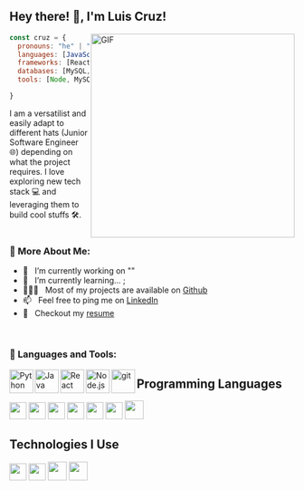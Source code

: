 <h2> Hey there! 👋, I'm Luis Cruz!</h2>
<img align="right" alt="GIF" src="https://raw.githubusercontent.com/rahul-jha98/rahul-jha98/main/techstack.gif" width="360px"/>


```javascript
const cruz = {
  pronouns: "he" | "him",
  languages: [JavaScript(ES6, Node.js), Python, HTML 5, CSS, SQL, Java],
  frameworks: [React, Express, Flask, Jinja2, Bootstrap],
  databases: [MySQL, MongoDB, Mongoose],
  tools: [Node, MySQL Workbench, VS Code, Postman, GitHub],

}
```

I am a versatilist and easily adapt to different hats (Junior Software Engineer 🌐) depending on what the project requires. I love exploring new tech stack 💻 and leveraging them to build cool stuffs 🛠️. 
<br/>
<br/>


  
### 🧐 More About Me:

- 🔭 &nbsp; I’m currently working on ""
- 🌱 &nbsp; I’m currently learning... ; 
- 👨🏻‍💻 &nbsp; Most of my projects are available on [Github](https://github.com/CruzLuisA?tab=repositories)
- 📫 &nbsp; Feel free to ping me on [LinkedIn](https://www.linkedin.com/in/luis-cruz-735234215/)
- 📝 &nbsp; Checkout my [resume]()

<br>

### 🔨 Languages and Tools:

 
<a href="https://www.python.org" target="_blank"><img align="left" alt="Python" height ="42px" src="https://raw.githubusercontent.com/rahul-jha98/github_readme_icons/main/language_and_tools/square/python/python.svg"></a>
<a href="https://www.java.com" target="_blank"><img align="left" alt="Java" height ="42px" src="https://raw.githubusercontent.com/rahul-jha98/github_readme_icons/main/language_and_tools/square/java/java.svg"></a>
<a href="https://reactjs.org/" target="_blank"> <img align="left" alt="React" height ="42px" src="https://raw.githubusercontent.com/rahul-jha98/github_readme_icons/main/language_and_tools/square/react/react.svg"></a>
<a href="https://nodejs.org" target="_blank"><img align="left" alt="Node.js" height ="42px" src="https://raw.githubusercontent.com/rahul-jha98/github_readme_icons/main/language_and_tools/square/node/node.svg"></a>
<a href="https://git-scm.com/" target="_blank"> <img src="https://raw.githubusercontent.com/rahul-jha98/github_readme_icons/main/language_and_tools/square/git-scm/git-scm.svg" align="left" alt="git" height='42px'/> </a>

## Programming Languages
<img src = 'https://github.com/MarikIshtar007/MarikIshtar007/blob/master/images/c-original.svg' width='30'/> <img src = 'https://github.com/MarikIshtar007/MarikIshtar007/blob/master/images/python2.png' height='30'/>  <img src = 'https://github.com/MarikIshtar007/MarikIshtar007/blob/master/images/html.svg' width='30'/> <img src='https://github.com/MarikIshtar007/MarikIshtar007/blob/master/images/java.svg' width='30'/>  <img src = 'https://github.com/MarikIshtar007/MarikIshtar007/blob/master/images/css.svg' width='30'/> <img src = 'https://github.com/MarikIshtar007/MarikIshtar007/blob/master/images/js.svg' width='30'/> <img src = 'https://github.com/MarikIshtar007/MarikIshtar007/blob/master/images/bootstrap.svg' width='33'/> 
<!--  <img src = 'https://github.com/MarikIshtar007/MarikIshtar007/blob/master/images/sql.svg' width='30'/>  -->
 
 ## Technologies I Use
 <img src = 'https://github.com/MarikIshtar007/MarikIshtar007/blob/master/images/flask.png' width='30'/> <img src = 'https://github.com/MarikIshtar007/MarikIshtar007/blob/master/images/git.svg' width='30'/> <img src = 'https://github.com/MarikIshtar007/MarikIshtar007/blob/master/images/nodejs.svg' width='33'/> <img src = 'https://github.com/MarikIshtar007/MarikIshtar007/blob/master/images/react.svg' width='33'/>
<br>

